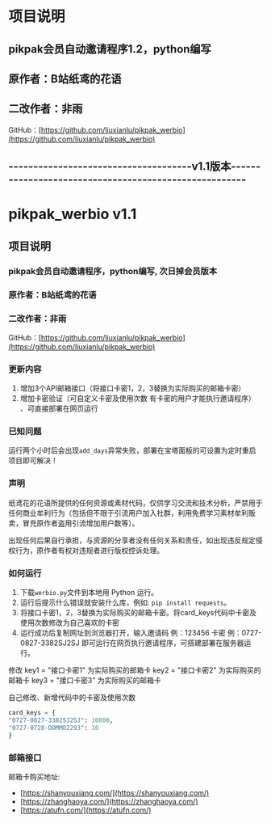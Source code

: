 


# 项目说明

## pikpak会员自动邀请程序1.2，python编写
## 原作者：B站纸鸢的花语
## 二改作者：非雨 
GitHub：[https://github.com/liuxianlu/pikpak_werbio](https://github.com/liuxianlu/pikpak_werbio)






















## -------------------------------------v1.1版本------------------------------------------------------
# pikpak_werbio v1.1


## 项目说明

### pikpak会员自动邀请程序，python编写, 次日掉会员版本
### 原作者：B站纸鸢的花语
### 二改作者：非雨 
GitHub：[https://github.com/liuxianlu/pikpak_werbio](https://github.com/liuxianlu/pikpak_werbio)

### 更新内容

1. 增加3个API邮箱接口（将接口卡密1，2，3替换为实际购买的邮箱卡密）
2. 增加卡密验证（可自定义卡密及使用次数 有卡密的用户才能执行邀请程序） 、可直接部署在网页运行


### 已知问题

运行两个小时后会出现`add_days`异常失败，部署在宝塔面板的可设置为定时重启项目即可解决！

### 声明

纸鸢花的花语所提供的任何资源或素材代码，仅供学习交流和技术分析，严禁用于任何商业牟利行为（包括但不限于引流用户加入社群，利用免费学习素材牟利贩卖，冒充原作者盗用引流增加用户数等）。

出现任何后果自行承担，与资源的分享者没有任何关系和责任，如出现违反规定侵权行为，原作者有权对违规者进行版权控诉处理。

### 如何运行

1. 下载`werbio.py`文件到本地用 Python 运行。
2. 运行后提示什么错误就安装什么库，例如: `pip install requests`。
3. 将接口卡密1，2，3替换为实际购买的邮箱卡密。将card_keys代码中卡密及使用次数修改为自己喜欢的卡密
4. 运行成功后复制网址到浏览器打开，输入邀请码 例：123456 卡密 例：0727-0827-3382SJ2SJ 即可运行在网页执行邀请程序，可搭建部署在服务器运行。


修改 key1 = "接口卡密1" 为实际购买的邮箱卡 key2 = "接口卡密2" 为实际购买的邮箱卡  key3 = "接口卡密3" 为实际购买的邮箱卡 
   
自己修改、新增代码中的卡密及使用次数 
```python
card_keys = {
"0727-0827-3382SJ2SJ": 10000,
"0727-0728-DDMMD2293": 10
}
```

### 邮箱接口
邮箱卡购买地址:
- [https://shanyouxiang.com/](https://shanyouxiang.com/)
- [https://zhanghaoya.com/](https://zhanghaoya.com/)
- [https://atufn.com/](https://atufn.com/)




